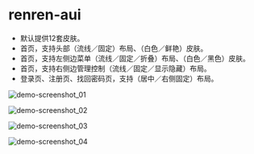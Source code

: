# renren-aui

- 默认提供12套皮肤。
- 首页，支持头部（流线／固定）布局、（白色／鲜艳）皮肤。
- 首页，支持左侧边菜单（流线／固定／折叠）布局、（白色／黑色）皮肤。
- 首页，支持右侧边管理控制（流线／固定／显示隐藏）布局。
- 登录页、注册页、找回密码页，支持（居中／右侧固定）布局。

![demo-screenshot_01](https://images.gitee.com/uploads/images/2018/1109/170751_b64149a1_1334758.png)

![demo-screenshot_02](https://images.gitee.com/uploads/images/2018/1109/170806_d64b49fd_1334758.png)

![demo-screenshot_03](https://images.gitee.com/uploads/images/2018/1109/170821_2da899f4_1334758.png)

![demo-screenshot_04](https://images.gitee.com/uploads/images/2018/1109/170833_e51ad019_1334758.png)

